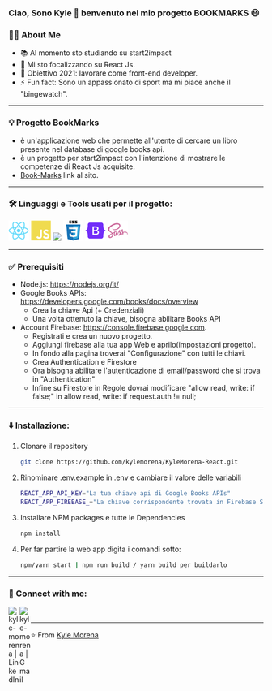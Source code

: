 ### Ciao, Sono Kyle 👋 benvenuto nel mio progetto BOOKMARKS 😃

### :technologist: About Me
- 📚 Al momento sto studiando su start2impact
- 🌱 Mi sto focalizzando su React Js.
- 🥅 Obiettivo 2021: lavorare come front-end developer.
- ⚡ Fun fact: Sono un appassionato di sport ma mi piace anche il "bingewatch".

---
### :bulb: Progetto BookMarks
- è un'applicazione web che permette all'utente di cercare un libro presente nel database di google books api.
- è un progetto per start2impact con l'intenzione di mostrare le competenze di React Js acquisite.
- [Book-Marks](https://book-marks.web.app/) link al sito.

---
### :hammer_and_wrench: Linguaggi e Tools usati per il progetto:
<code><img height="40" src="https://raw.githubusercontent.com/devicons/devicon/master/icons/react/react-original.svg"></code>
<code><img height="40" src="https://raw.githubusercontent.com/devicons/devicon/master/icons/javascript/javascript-plain.svg"></code>
<code><img height="40" src="https://cdn.jsdelivr.net/npm/programming-languages-logos@0.0.3/src/html/html_128x128.png"></code>
<code><img height="40" src="https://raw.githubusercontent.com/devicons/devicon/master/icons/css3/css3-original-wordmark.svg"></code>
<code><img height="40" src="https://raw.githubusercontent.com/devicons/devicon/master/icons/bootstrap/bootstrap-plain.svg"></code>
<code><img height="40" src="https://raw.githubusercontent.com/devicons/devicon/master/icons/sass/sass-original.svg"></code>

---
### :white_check_mark: Prerequisiti
- Node.js: https://nodejs.org/it/
- Google Books APIs: https://developers.google.com/books/docs/overview
   - Crea la chiave Api (+ Credenziali) 
   - Una volta ottenuto la chiave, bisogna abilitare Books API
- Account Firebase: https://console.firebase.google.com.
   - Registrati e crea un nuovo progetto.
   - Aggiungi firebase alla tua app Web e aprilo(impostazioni progetto).
   - In fondo alla pagina troverai "Configurazione" con tutti le chiavi.
   - Crea Authentication e Firestore
   - Ora bisogna abilitare l'autenticazione di email/password che si trova in "Authentication"
   - Infine su Firestore in Regole dovrai modificare "allow read, write: if false;" in allow read, write: if request.auth != null;
   
---
### :arrow_down: Installazione:
1. Clonare il repository
   ```sh
   git clone https://github.com/kylemorena/KyleMorena-React.git
   ```
2. Rinominare .env.example in .env e cambiare il valore delle variabili
   ```sh
   REACT_APP_API_KEY="La tua chiave api di Google Books APIs"
   REACT_APP_FIREBASE_="La chiave corrispondente trovata in Firebase SDK snippet - Configurazione"
   ```
3. Installare NPM packages e tutte le Dependencies 
   ```sh
   npm install 
   ```
4. Per far partire la web app digita i comandi sotto:
   ```sh
   npm/yarn start | npm run build / yarn build per buildarlo
   ```
   
---
### 🤝 Connect with me:

[<img align="left" alt="kyle-morena | LinkedIn" width="22px" src="https://cdn.jsdelivr.net/npm/simple-icons@v3/icons/linkedin.svg"/>][linkedin]

[<img align="left" alt="kyle-morena | Gmail" width="22px" src="https://cdn.jsdelivr.net/npm/simple-icons@v3/icons/gmail.svg"/>][gmail]

<br>

---


[linkedin]: www.linkedin.com/in/kyledenver-morena
[gmail]: https://mail.google.com/mail/u/0/?tab=um#inbox?compose=DmwnWrRnXVTlhMGndfgzgCvWlkMWjLSrwckLsqGpHktVNfBdkdrtsJptxblRJVNnCkPSCKJfFbPL

⭐️ From [Kyle Morena](https://github.com/kylemorena)
